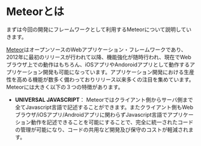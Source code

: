 # Meteorとは

まずは今回の開発にフレームワークとして利用するMeteorについて説明していきます。

[Meteor](https://www.meteor.com/)はオープンソースのWebアプリケーション・フレームワークであり、2012年に最初のリリースが行われて以降、機能強化が随時行われ、現在でWebブラウザ上での動作はもちろん、iOSアプリやAndoroidアプリとして動作するアプリケーション開発も可能になっています。アプリケーション開発における生産性を高める機能が数多く備わっておりリリース以来多くの注目を集めています。Meteorには大きく以下の３つの特徴があります。
* **UNIVERSAL JAVASCRIPT**： Meteorではクライアント側からサーバ側まで全てJavascript言語で記述することができます。またクライアント側もWebブラウザ/iOSアプリ/Androidアプリに関わらずJavascript言語でアプリケーション動作を記述できることを可能にすることで、完全に統一されたコードの管理が可能になり、コードの共用など開発及び保守のコストが軽減されます。


